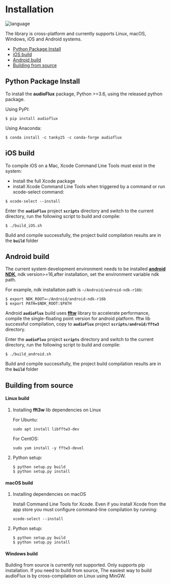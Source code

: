 # Installation

![language](https://img.shields.io/badge/platform-%20Linux%20|%20macOS%20|%20Windows%20|%20iOS%20|%20Android%20-lyellow.svg)

The library is cross-platform and currently supports Linux, macOS, Windows, iOS and Android systems.

- [Python Package Install](#python-package-install)
- [iOS build](#ios-build)
- [Android build](#android-build)
- [Building from source](#building-from-source)

## Python Package Install

To install the **audioFlux** package, Python >=3.6, using the released python package.

Using PyPI:

```
$ pip install audioflux 
```

Using Anaconda:

```
$ conda install -c tanky25 -c conda-forge audioflux
```

## iOS build

To compile iOS on a Mac, Xcode Command Line Tools must exist in the system:

- Install the full Xcode package
- install Xcode Command Line Tools when triggered by a command or run xcode-select command:

```
$ xcode-select --install 
```

Enter the **`audioFlux`** project **`scripts`** directory and switch to the current directory, run the following script
to build and compile:

```
$ ./build_iOS.sh
```

Build and compile successfully, the project build compilation results are in the **`build`** folder

## Android build

The current system development environment needs to be installed [**android NDK**](https://developer.android.com/ndk),
ndk version>=16,after installation, set the environment variable ndk path.

For example, ndk installation path is `~/Android/android-ndk-r16b`:

```
$ export NDK_ROOT=~/Android/android-ndk-r16b
$ export PATH=$NDK_ROOT:$PATH
```

Android **`audioFlux`** build uses [**fftw**](https://www.fftw.org/) library to accelerate performance, compile the
single-floating point version for android platform. fftw lib successful compilation, copy to  **`audioFlux`**
project **`scripts/android/fftw3`** directory.

Enter the **`audioFlux`** project **`scripts`** directory and switch to the current directory, run the following script
to build and compile:

```
$ ./build_android.sh
```

Build and compile successfully, the project build compilation results are in the **`build`** folder

## Building from source

#### Linux build

1. Installing **fft3w** lib dependencies on Linux

   For Ubuntu:

   ```
   sudo apt install libfftw3-dev
   ```

   For CentOS:

   ```
   sudo yum install -y fftw3-devel
   ```

2. Python setup:

   ```
   $ python setup.py build
   $ python setup.py install
   ```

#### macOS build

1. Installing dependencies on macOS

   Install Command Line Tools for Xcode. Even if you install Xcode from the app store you must configure command-line
   compilation by running:

   ```
   xcode-select --install
   ```

2. Python setup:

   ```
   $ python setup.py build
   $ python setup.py install
   ```

#### Windows build

Building from source is currently not supported. Only supports pip installation. If you need to build from source, The
easiest way to build audioFlux is by cross-compilation on Linux using MinGW.
